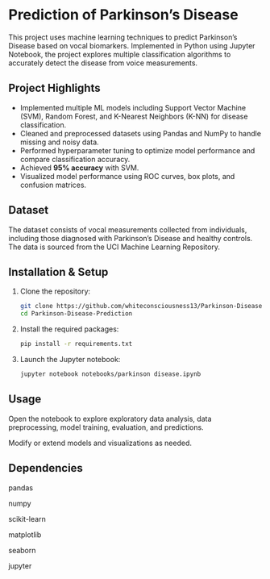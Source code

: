 # Prediction of Parkinson’s Disease

This project uses machine learning techniques to predict Parkinson’s Disease based on vocal biomarkers. Implemented in Python using Jupyter Notebook, the project explores multiple classification algorithms to accurately detect the disease from voice measurements.

## Project Highlights

- Implemented multiple ML models including Support Vector Machine (SVM), Random Forest, and K-Nearest Neighbors (K-NN) for disease classification.
- Cleaned and preprocessed datasets using Pandas and NumPy to handle missing and noisy data.
- Performed hyperparameter tuning to optimize model performance and compare classification accuracy.
- Achieved **95% accuracy** with SVM.
- Visualized model performance using ROC curves, box plots, and confusion matrices.

## Dataset

The dataset consists of vocal measurements collected from individuals, including those diagnosed with Parkinson’s Disease and healthy controls. The data is sourced from the UCI Machine Learning Repository.


## Installation & Setup

1. Clone the repository:

   ```bash
   git clone https://github.com/whiteconsciousness13/Parkinson-Disease-Prediction.git
   cd Parkinson-Disease-Prediction

2. Install the required packages:

   ```bash
   pip install -r requirements.txt

3. Launch the Jupyter notebook:

   ```bash
   jupyter notebook notebooks/parkinson disease.ipynb

## Usage
Open the notebook to explore exploratory data analysis, data preprocessing, model training, evaluation, and predictions.

Modify or extend models and visualizations as needed.

## Dependencies
pandas

numpy

scikit-learn

matplotlib

seaborn

jupyter




